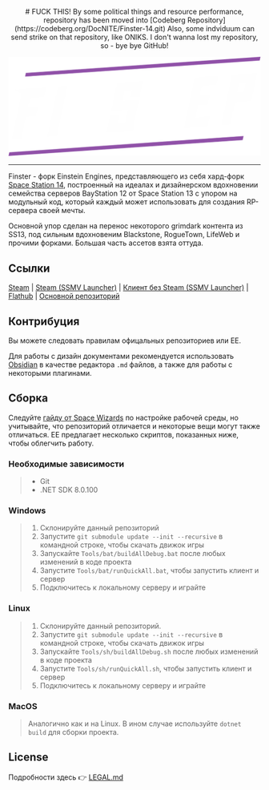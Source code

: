 <p align="center">
# FUCK THIS! 
By some political things and resource performance, repository has been moved into [Codeberg Repository](https://codeberg.org/DocNITE/Finster-14.git)
Also, some indviduum can send strike on that repository, like ONIKS. I don't wanna lost my repository, so - bye bye GitHub!
</p>

<p align="center"><img src="./Raw/splashlogo/splashlogo.png" width="512px" /></p>

---

Finster - форк Einstein Engines, представляющего из себя хард-форк [Space Station 14](https://github.com/space-wizards/space-station-14), построенный на идеалах и дизайнерском вдохновении семейства серверов BayStation 12 от Space Station 13 с упором на модульный код, который каждый может использовать для создания RP-сервера своей мечты.

Основной упор сделан на перенос некоторого grimdark контента из SS13, под сильным вдохновеним Blackstone, RogueTown, LifeWeb и прочими форками. Большая часть ассетов взята оттуда.

## Ссылки

[Steam](https://store.steampowered.com/app/1255460/Space_Station_14/) | [Steam (SSMV Launcher)](https://store.steampowered.com/app/2585480/Space_Station_Multiverse/) | [Клиент без Steam (SSMV Launcher)](https://spacestationmultiverse.com/downloads/)  | [Flathub](https://flathub.org/apps/com.spacestation14.Launcher) |  [Основной репозиторий](https://github.com/Simple-Station/Einstein-Engines)

## Контрибуция

Вы можете следовать правилам офицальных репозиториев или EE.

Для работы с дизайн документами рекомендуется использовать [Obsidian](https://obsidian.md/) в качестве редактора `.md` файлов, а также для работы с некоторыми плагинами.

## Сборка

Следуйте [гайду от Space Wizards](https://docs.spacestation14.com/en/general-development/setup/setting-up-a-development-environment.html) по настройке рабочей среды, но учитывайте, что репозиторий отличается и некоторые вещи могут также отличаться.
EE предлагает несколько скриптов, показанных ниже, чтобы облегчить работу.

### Необходимые зависимости

> - Git
> - .NET SDK 8.0.100

### Windows

> 1. Склонируйте данный репозиторий
> 2. Запустите `git submodule update --init --recursive` в командной строке, чтобы скачать движок игры
> 3. Запускайте `Tools/bat/buildAllDebug.bat` после любых изменений в коде проекта
> 4. Запустите `Tools/bat/runQuickAll.bat`, чтобы запустить клиент и сервер
> 5. Подключитесь к локальному серверу и играйте

### Linux

> 1. Склонируйте данный репозиторий.
> 2. Запустите `git submodule update --init --recursive` в командной строке, чтобы скачать движок игры
> 3. Запускайте `Tools/sh/buildAllDebug.sh` после любых изменений в коде проекта
> 4. Запустите `Tools/sh/runQuickAll.sh`, чтобы запустить клиент и сервер
> 5. Подключитесь к локальному серверу и играйте

### MacOS

> Аналогично как и на Linux. В ином случае используйте `dotnet build` для сборки проекта.

## License

Подробности здесь 👉 [LEGAL.md](./LEGAL.md)
